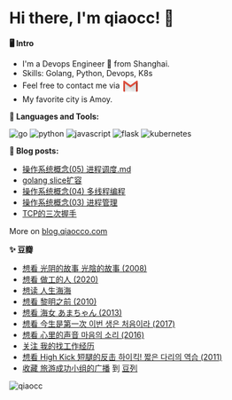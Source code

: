 # Hi there, I'm qiaocc! 👋

**🖥 Intro**

- I'm a Devops Engineer 🚀 from Shanghai.
- Skills: Golang, Python, Devops, K8s
- Feel free to contact me via <a href="mailto:qiaocco@gmail.com" target="blank"><img align="center" src="https://raw.githubusercontent.com/dongweiming/dongweiming/master/assets/gmail.svg" alt="Gmail" height="30" width="30" /></a>
- My favorite city is Amoy.

**🌈 Languages and Tools:**

<p align="left">
<img src="https://simpleicons.org/icons/go.svg" alt="go" width="40" height="40"/>
<img src="https://simpleicons.org/icons/python.svg" alt="python" width="40" height="40"/>
<img src="https://simpleicons.org/icons/django.svg" alt="javascript" width="40" height="40"/>
<img src="https://www.vectorlogo.zone/logos/pocoo_flask/pocoo_flask-icon.svg" alt="flask" width="40" height="40"/>
<img src="https://www.vectorlogo.zone/logos/kubernetes/kubernetes-icon.svg" alt="kubernetes" width="40" height="40"/>
</p>


**📝 Blog posts:**

<!-- BLOG-POST-LIST:START -->
- [操作系统概念&lpar;05&rpar; 进程调度.md](https://blog.qiaocco.com/post/%E6%93%8D%E4%BD%9C%E7%B3%BB%E7%BB%9F%E6%A6%82%E5%BF%B505-%E8%BF%9B%E7%A8%8B%E8%B0%83%E5%BA%A6/)
- [golang slice扩容](https://blog.qiaocco.com/post/slice%E6%89%A9%E5%AE%B9/)
- [操作系统概念&lpar;04&rpar; 多线程编程](https://blog.qiaocco.com/post/%E6%93%8D%E4%BD%9C%E7%B3%BB%E7%BB%9F%E6%A6%82%E5%BF%B504-%E5%A4%9A%E7%BA%BF%E7%A8%8B%E7%BC%96%E7%A8%8B/)
- [操作系统概念&lpar;03&rpar; 进程管理](https://blog.qiaocco.com/post/%E6%93%8D%E4%BD%9C%E7%B3%BB%E7%BB%9F%E6%A6%82%E5%BF%B503-%E8%BF%9B%E7%A8%8B%E7%AE%A1%E7%90%86/)
- [TCP的三次握手](https://blog.qiaocco.com/post/tcp%E7%9A%84%E4%B8%89%E6%AC%A1%E6%8F%A1%E6%89%8B/)
<!-- BLOG-POST-LIST:END -->
More on <a href="https://blog.qiaocco.com" target="blank">blog.qiaocco.com</a>

**✨ 豆瓣**

<!-- DOUBAN-ACTIVITIES:START -->
- [想看 光阴的故事 光陰的故事‎ (2008)](https://www.douban.com/people/153932994/status/3961167838/)
- [想看 做工的人‎ (2020)](https://www.douban.com/people/153932994/status/3961166890/)
- [想读 人生海海](https://www.douban.com/people/153932994/status/3935971509/)
- [想看 黎明之前‎ (2010)](https://www.douban.com/people/153932994/status/3922949719/)
- [想看 海女 あまちゃん‎ (2013)](https://www.douban.com/people/153932994/status/3922347098/)
- [想看 今生是第一次 이번 생은 처음이라‎ (2017)](https://www.douban.com/people/153932994/status/3908898515/)
- [想看 心里的声音 마음의 소리‎ (2016)](https://www.douban.com/people/153932994/status/3902373017/)
- [关注 我的找工作经历](https://www.douban.com/people/153932994/status/3899331346/)
- [想看 High Kick 短腿的反击 하이킥! 짧은 다리의 역습‎ (2011)](https://www.douban.com/people/153932994/status/3881359252/)
- [收藏 旅游成功小组的广播](https://www.douban.com/doulist/149896282/?start=0&sort=time#item1316814317) 到 [豆列 ](https://www.douban.com/people/153932994/status/3874914694/)
<!-- DOUBAN-ACTIVITIES:END -->

<p align="left">
<img align="left" src="https://github-readme-stats.vercel.app/api/top-langs/?username=qiaocco&layout=compact&hide=html" alt="qiaocc" />
</p>
